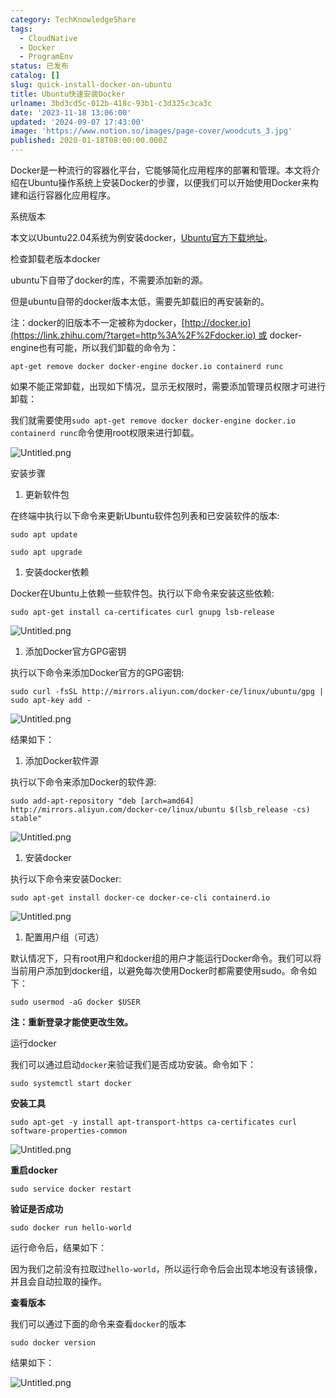 ```yaml
---
category: TechKnowledgeShare
tags:
  - CloudNative
  - Docker
  - ProgramEnv
status: 已发布
catalog: []
slug: quick-install-docker-on-ubuntu
title: Ubuntu快速安装Docker
urlname: 3bd3cd5c-012b-418c-93b1-c3d325c3ca3c
date: '2023-11-18 13:06:00'
updated: '2024-09-07 17:43:00'
image: 'https://www.notion.so/images/page-cover/woodcuts_3.jpg'
published: 2020-01-18T08:00:00.000Z
---
```


Docker是一种流行的容器化平台，它能够简化应用程序的部署和管理。本文将介绍在Ubuntu操作系统上安装Docker的步骤，以便我们可以开始使用Docker来构建和运行容器化应用程序。


系统版本


本文以Ubuntu22.04系统为例安装docker，[Ubuntu官方下载地址](https://link.zhihu.com/?target=https%3A%2F%2Fubuntu.com%2Fdownload)。


检查卸载老版本docker


ubuntu下自带了docker的库，不需要添加新的源。


但是ubuntu自带的docker版本太低，需要先卸载旧的再安装新的。


注：docker的旧版本不一定被称为docker，[http://docker.io](https://link.zhihu.com/?target=http%3A%2F%2Fdocker.io) 或 docker-engine也有可能，所以我们卸载的命令为：


`apt-get remove docker docker-engine docker.io containerd runc`


如果不能正常卸载，出现如下情况，显示无权限时，需要添加管理员权限才可进行卸载：


我们就需要使用`sudo apt-get remove docker docker-engine docker.io containerd runc`命令使用root权限来进行卸载。


![Untitled.png](https://prod-files-secure.s3.us-west-2.amazonaws.com/5d24fe63-e567-4804-86f9-9fdc62e13082/39952d0f-7851-4550-b715-72a33876c773/Untitled.png?X-Amz-Algorithm=AWS4-HMAC-SHA256&X-Amz-Content-Sha256=UNSIGNED-PAYLOAD&X-Amz-Credential=ASIAZI2LB466SSVV5D7Z%2F20250405%2Fus-west-2%2Fs3%2Faws4_request&X-Amz-Date=20250405T053853Z&X-Amz-Expires=3600&X-Amz-Security-Token=IQoJb3JpZ2luX2VjEK3%2F%2F%2F%2F%2F%2F%2F%2F%2F%2FwEaCXVzLXdlc3QtMiJIMEYCIQC5p2DjE3dQNiy9q9xlvwb16UIotipubRjVZsUOQxZeegIhALRnL9Uh69YutCl8URQyPBImCe48aLQ6GUsahoGT9YtkKv8DCCYQABoMNjM3NDIzMTgzODA1IgxGOqNf9XyEDcFQ4aYq3AMOYYZyGNOssj%2B2kmG1WCq2G1W6%2BOlAIBBwAuZGxcFaBfqVPu8cTjMGZZDI9B38%2BgXjQK%2FHNqGeKp3VHSEXKBD2jueh2dwvlj9jIOxIl7DOm0Jy2vqmWwKFOLH0PyAey00NvRLHx3zFxkfjteAssptSHhIEfXHtHXK69R0ulYZHmHYnRMABtysTH2O1DG%2FXVQOwB1DMTo9ti3c32z25fzBbw1P%2FXRlF8CRsc2Afkb1LfjacFWUElIn03qq970cOX%2BCS%2BDrVPGGTpCGNh9xsYiUrS%2BzCZeySIT7vA2Cr2sGLcVrOPmXg5yAjqTr%2F0HLoCJknJ083bqxJ2JgawmkvAjucwNlU6p6b%2BOMnKmcko3045NJ%2FSyqfJ3i%2BM%2BeKUHRg%2B7kjZYoNVeRKGX0a47nSywdXau1ilOsJ%2Bf%2BAssosWUOt2RQlgMUuh%2FY53GSqqfRxIPDfTqkFJWNrwMWq%2BPDNmh2N%2FUqr7oaMeM2HYFDgS8ZZ4fYcRSJi%2BIvpwC8iRRlJs4CPje15qVJKMmay8at6zzdT5vhe1qCQxq%2BhrMrDfpng4t7QlqTnngwIVIYl2dUNO6Jt2RgNgQ30QABcqfoiYUOdvWoa1cjKFyNm1%2FyqQfEzdMw0%2BLuTCb2xU%2FawPDCB7sK%2FBjqkAV7HJzcCykCmmbq0fwdKz3x89G7dFj1M2Ek55UcHZ3LbH1Z5qHbf%2BOYfXBmPfwvYjuyeScLGV0CH%2FOTWIIPXgt5QMDS%2F1l%2F6oczStZnuqXoyX3L46obDsaPnw3DN7LLqCBcvQiOgK3dcV3i5geVkjr%2FCMmBGh0wCmlNm21vCbOlErRlLYRdZnEizPNTOhmFO0EnD8VHjhvbKtRSVQLbvnNvYnpw7&X-Amz-Signature=059c088e46840b2f269561cd6fcd6425f788d48a0025531436a91d719cf30dca&X-Amz-SignedHeaders=host&x-id=GetObject)


安装步骤

1. 更新软件包

在终端中执行以下命令来更新Ubuntu软件包列表和已安装软件的版本:


`sudo apt update`


`sudo apt upgrade`

1. 安装docker依赖

Docker在Ubuntu上依赖一些软件包。执行以下命令来安装这些依赖:


`sudo apt-get install ca-certificates curl gnupg lsb-release`


![Untitled.png](https://prod-files-secure.s3.us-west-2.amazonaws.com/5d24fe63-e567-4804-86f9-9fdc62e13082/b5a549a8-6621-4824-a151-93e8b0592f14/Untitled.png?X-Amz-Algorithm=AWS4-HMAC-SHA256&X-Amz-Content-Sha256=UNSIGNED-PAYLOAD&X-Amz-Credential=ASIAZI2LB466SSVV5D7Z%2F20250405%2Fus-west-2%2Fs3%2Faws4_request&X-Amz-Date=20250405T053853Z&X-Amz-Expires=3600&X-Amz-Security-Token=IQoJb3JpZ2luX2VjEK3%2F%2F%2F%2F%2F%2F%2F%2F%2F%2FwEaCXVzLXdlc3QtMiJIMEYCIQC5p2DjE3dQNiy9q9xlvwb16UIotipubRjVZsUOQxZeegIhALRnL9Uh69YutCl8URQyPBImCe48aLQ6GUsahoGT9YtkKv8DCCYQABoMNjM3NDIzMTgzODA1IgxGOqNf9XyEDcFQ4aYq3AMOYYZyGNOssj%2B2kmG1WCq2G1W6%2BOlAIBBwAuZGxcFaBfqVPu8cTjMGZZDI9B38%2BgXjQK%2FHNqGeKp3VHSEXKBD2jueh2dwvlj9jIOxIl7DOm0Jy2vqmWwKFOLH0PyAey00NvRLHx3zFxkfjteAssptSHhIEfXHtHXK69R0ulYZHmHYnRMABtysTH2O1DG%2FXVQOwB1DMTo9ti3c32z25fzBbw1P%2FXRlF8CRsc2Afkb1LfjacFWUElIn03qq970cOX%2BCS%2BDrVPGGTpCGNh9xsYiUrS%2BzCZeySIT7vA2Cr2sGLcVrOPmXg5yAjqTr%2F0HLoCJknJ083bqxJ2JgawmkvAjucwNlU6p6b%2BOMnKmcko3045NJ%2FSyqfJ3i%2BM%2BeKUHRg%2B7kjZYoNVeRKGX0a47nSywdXau1ilOsJ%2Bf%2BAssosWUOt2RQlgMUuh%2FY53GSqqfRxIPDfTqkFJWNrwMWq%2BPDNmh2N%2FUqr7oaMeM2HYFDgS8ZZ4fYcRSJi%2BIvpwC8iRRlJs4CPje15qVJKMmay8at6zzdT5vhe1qCQxq%2BhrMrDfpng4t7QlqTnngwIVIYl2dUNO6Jt2RgNgQ30QABcqfoiYUOdvWoa1cjKFyNm1%2FyqQfEzdMw0%2BLuTCb2xU%2FawPDCB7sK%2FBjqkAV7HJzcCykCmmbq0fwdKz3x89G7dFj1M2Ek55UcHZ3LbH1Z5qHbf%2BOYfXBmPfwvYjuyeScLGV0CH%2FOTWIIPXgt5QMDS%2F1l%2F6oczStZnuqXoyX3L46obDsaPnw3DN7LLqCBcvQiOgK3dcV3i5geVkjr%2FCMmBGh0wCmlNm21vCbOlErRlLYRdZnEizPNTOhmFO0EnD8VHjhvbKtRSVQLbvnNvYnpw7&X-Amz-Signature=3158a084b42602cc42d1beccc61399b2e768941f6460a13ed8c5106f71bb8230&X-Amz-SignedHeaders=host&x-id=GetObject)

1. 添加Docker官方GPG密钥

执行以下命令来添加Docker官方的GPG密钥:


`sudo curl -fsSL http://mirrors.aliyun.com/docker-ce/linux/ubuntu/gpg | sudo apt-key add -`


![Untitled.png](https://prod-files-secure.s3.us-west-2.amazonaws.com/5d24fe63-e567-4804-86f9-9fdc62e13082/98014b5e-f5b7-4b16-804e-ab6917971bd3/Untitled.png?X-Amz-Algorithm=AWS4-HMAC-SHA256&X-Amz-Content-Sha256=UNSIGNED-PAYLOAD&X-Amz-Credential=ASIAZI2LB466SSVV5D7Z%2F20250405%2Fus-west-2%2Fs3%2Faws4_request&X-Amz-Date=20250405T053853Z&X-Amz-Expires=3600&X-Amz-Security-Token=IQoJb3JpZ2luX2VjEK3%2F%2F%2F%2F%2F%2F%2F%2F%2F%2FwEaCXVzLXdlc3QtMiJIMEYCIQC5p2DjE3dQNiy9q9xlvwb16UIotipubRjVZsUOQxZeegIhALRnL9Uh69YutCl8URQyPBImCe48aLQ6GUsahoGT9YtkKv8DCCYQABoMNjM3NDIzMTgzODA1IgxGOqNf9XyEDcFQ4aYq3AMOYYZyGNOssj%2B2kmG1WCq2G1W6%2BOlAIBBwAuZGxcFaBfqVPu8cTjMGZZDI9B38%2BgXjQK%2FHNqGeKp3VHSEXKBD2jueh2dwvlj9jIOxIl7DOm0Jy2vqmWwKFOLH0PyAey00NvRLHx3zFxkfjteAssptSHhIEfXHtHXK69R0ulYZHmHYnRMABtysTH2O1DG%2FXVQOwB1DMTo9ti3c32z25fzBbw1P%2FXRlF8CRsc2Afkb1LfjacFWUElIn03qq970cOX%2BCS%2BDrVPGGTpCGNh9xsYiUrS%2BzCZeySIT7vA2Cr2sGLcVrOPmXg5yAjqTr%2F0HLoCJknJ083bqxJ2JgawmkvAjucwNlU6p6b%2BOMnKmcko3045NJ%2FSyqfJ3i%2BM%2BeKUHRg%2B7kjZYoNVeRKGX0a47nSywdXau1ilOsJ%2Bf%2BAssosWUOt2RQlgMUuh%2FY53GSqqfRxIPDfTqkFJWNrwMWq%2BPDNmh2N%2FUqr7oaMeM2HYFDgS8ZZ4fYcRSJi%2BIvpwC8iRRlJs4CPje15qVJKMmay8at6zzdT5vhe1qCQxq%2BhrMrDfpng4t7QlqTnngwIVIYl2dUNO6Jt2RgNgQ30QABcqfoiYUOdvWoa1cjKFyNm1%2FyqQfEzdMw0%2BLuTCb2xU%2FawPDCB7sK%2FBjqkAV7HJzcCykCmmbq0fwdKz3x89G7dFj1M2Ek55UcHZ3LbH1Z5qHbf%2BOYfXBmPfwvYjuyeScLGV0CH%2FOTWIIPXgt5QMDS%2F1l%2F6oczStZnuqXoyX3L46obDsaPnw3DN7LLqCBcvQiOgK3dcV3i5geVkjr%2FCMmBGh0wCmlNm21vCbOlErRlLYRdZnEizPNTOhmFO0EnD8VHjhvbKtRSVQLbvnNvYnpw7&X-Amz-Signature=a8d58d1badea3608142da90dd845eac1f2a56ed769489cf597efe1c26d8e5722&X-Amz-SignedHeaders=host&x-id=GetObject)


结果如下：

1. 添加Docker软件源

执行以下命令来添加Docker的软件源:


`sudo add-apt-repository "deb [arch=amd64] http://mirrors.aliyun.com/docker-ce/linux/ubuntu $(lsb_release -cs) stable"`


![Untitled.png](https://prod-files-secure.s3.us-west-2.amazonaws.com/5d24fe63-e567-4804-86f9-9fdc62e13082/7fc5bdbe-9d4c-48b8-ba03-3309380f47ba/Untitled.png?X-Amz-Algorithm=AWS4-HMAC-SHA256&X-Amz-Content-Sha256=UNSIGNED-PAYLOAD&X-Amz-Credential=ASIAZI2LB466SSVV5D7Z%2F20250405%2Fus-west-2%2Fs3%2Faws4_request&X-Amz-Date=20250405T053853Z&X-Amz-Expires=3600&X-Amz-Security-Token=IQoJb3JpZ2luX2VjEK3%2F%2F%2F%2F%2F%2F%2F%2F%2F%2FwEaCXVzLXdlc3QtMiJIMEYCIQC5p2DjE3dQNiy9q9xlvwb16UIotipubRjVZsUOQxZeegIhALRnL9Uh69YutCl8URQyPBImCe48aLQ6GUsahoGT9YtkKv8DCCYQABoMNjM3NDIzMTgzODA1IgxGOqNf9XyEDcFQ4aYq3AMOYYZyGNOssj%2B2kmG1WCq2G1W6%2BOlAIBBwAuZGxcFaBfqVPu8cTjMGZZDI9B38%2BgXjQK%2FHNqGeKp3VHSEXKBD2jueh2dwvlj9jIOxIl7DOm0Jy2vqmWwKFOLH0PyAey00NvRLHx3zFxkfjteAssptSHhIEfXHtHXK69R0ulYZHmHYnRMABtysTH2O1DG%2FXVQOwB1DMTo9ti3c32z25fzBbw1P%2FXRlF8CRsc2Afkb1LfjacFWUElIn03qq970cOX%2BCS%2BDrVPGGTpCGNh9xsYiUrS%2BzCZeySIT7vA2Cr2sGLcVrOPmXg5yAjqTr%2F0HLoCJknJ083bqxJ2JgawmkvAjucwNlU6p6b%2BOMnKmcko3045NJ%2FSyqfJ3i%2BM%2BeKUHRg%2B7kjZYoNVeRKGX0a47nSywdXau1ilOsJ%2Bf%2BAssosWUOt2RQlgMUuh%2FY53GSqqfRxIPDfTqkFJWNrwMWq%2BPDNmh2N%2FUqr7oaMeM2HYFDgS8ZZ4fYcRSJi%2BIvpwC8iRRlJs4CPje15qVJKMmay8at6zzdT5vhe1qCQxq%2BhrMrDfpng4t7QlqTnngwIVIYl2dUNO6Jt2RgNgQ30QABcqfoiYUOdvWoa1cjKFyNm1%2FyqQfEzdMw0%2BLuTCb2xU%2FawPDCB7sK%2FBjqkAV7HJzcCykCmmbq0fwdKz3x89G7dFj1M2Ek55UcHZ3LbH1Z5qHbf%2BOYfXBmPfwvYjuyeScLGV0CH%2FOTWIIPXgt5QMDS%2F1l%2F6oczStZnuqXoyX3L46obDsaPnw3DN7LLqCBcvQiOgK3dcV3i5geVkjr%2FCMmBGh0wCmlNm21vCbOlErRlLYRdZnEizPNTOhmFO0EnD8VHjhvbKtRSVQLbvnNvYnpw7&X-Amz-Signature=2285ce9a99cbbeb4402ef244dfdded0e4099de2426dec84eee7369d3c749c83d&X-Amz-SignedHeaders=host&x-id=GetObject)

1. 安装docker

执行以下命令来安装Docker:


`sudo apt-get install docker-ce docker-ce-cli containerd.io`


![Untitled.png](https://prod-files-secure.s3.us-west-2.amazonaws.com/5d24fe63-e567-4804-86f9-9fdc62e13082/d5ede442-ffc5-49c3-a76a-76559a797244/Untitled.png?X-Amz-Algorithm=AWS4-HMAC-SHA256&X-Amz-Content-Sha256=UNSIGNED-PAYLOAD&X-Amz-Credential=ASIAZI2LB466SSVV5D7Z%2F20250405%2Fus-west-2%2Fs3%2Faws4_request&X-Amz-Date=20250405T053853Z&X-Amz-Expires=3600&X-Amz-Security-Token=IQoJb3JpZ2luX2VjEK3%2F%2F%2F%2F%2F%2F%2F%2F%2F%2FwEaCXVzLXdlc3QtMiJIMEYCIQC5p2DjE3dQNiy9q9xlvwb16UIotipubRjVZsUOQxZeegIhALRnL9Uh69YutCl8URQyPBImCe48aLQ6GUsahoGT9YtkKv8DCCYQABoMNjM3NDIzMTgzODA1IgxGOqNf9XyEDcFQ4aYq3AMOYYZyGNOssj%2B2kmG1WCq2G1W6%2BOlAIBBwAuZGxcFaBfqVPu8cTjMGZZDI9B38%2BgXjQK%2FHNqGeKp3VHSEXKBD2jueh2dwvlj9jIOxIl7DOm0Jy2vqmWwKFOLH0PyAey00NvRLHx3zFxkfjteAssptSHhIEfXHtHXK69R0ulYZHmHYnRMABtysTH2O1DG%2FXVQOwB1DMTo9ti3c32z25fzBbw1P%2FXRlF8CRsc2Afkb1LfjacFWUElIn03qq970cOX%2BCS%2BDrVPGGTpCGNh9xsYiUrS%2BzCZeySIT7vA2Cr2sGLcVrOPmXg5yAjqTr%2F0HLoCJknJ083bqxJ2JgawmkvAjucwNlU6p6b%2BOMnKmcko3045NJ%2FSyqfJ3i%2BM%2BeKUHRg%2B7kjZYoNVeRKGX0a47nSywdXau1ilOsJ%2Bf%2BAssosWUOt2RQlgMUuh%2FY53GSqqfRxIPDfTqkFJWNrwMWq%2BPDNmh2N%2FUqr7oaMeM2HYFDgS8ZZ4fYcRSJi%2BIvpwC8iRRlJs4CPje15qVJKMmay8at6zzdT5vhe1qCQxq%2BhrMrDfpng4t7QlqTnngwIVIYl2dUNO6Jt2RgNgQ30QABcqfoiYUOdvWoa1cjKFyNm1%2FyqQfEzdMw0%2BLuTCb2xU%2FawPDCB7sK%2FBjqkAV7HJzcCykCmmbq0fwdKz3x89G7dFj1M2Ek55UcHZ3LbH1Z5qHbf%2BOYfXBmPfwvYjuyeScLGV0CH%2FOTWIIPXgt5QMDS%2F1l%2F6oczStZnuqXoyX3L46obDsaPnw3DN7LLqCBcvQiOgK3dcV3i5geVkjr%2FCMmBGh0wCmlNm21vCbOlErRlLYRdZnEizPNTOhmFO0EnD8VHjhvbKtRSVQLbvnNvYnpw7&X-Amz-Signature=bd4c11bf7c5c3809cb3dcb86e432c5268d2d2e9f7be6b2abe347eab9a685db14&X-Amz-SignedHeaders=host&x-id=GetObject)

1. 配置用户组（可选）

默认情况下，只有root用户和docker组的用户才能运行Docker命令。我们可以将当前用户添加到docker组，以避免每次使用Docker时都需要使用sudo。命令如下：


`sudo usermod -aG docker $USER`


**注：重新登录才能使更改生效。**


运行docker


我们可以通过启动`docker`来验证我们是否成功安装。命令如下：


`sudo systemctl start docker`


**安装工具**


`sudo apt-get -y install apt-transport-https ca-certificates curl software-properties-common`


![Untitled.png](https://prod-files-secure.s3.us-west-2.amazonaws.com/5d24fe63-e567-4804-86f9-9fdc62e13082/0c3615c1-94db-46f5-9743-68bb221a9964/Untitled.png?X-Amz-Algorithm=AWS4-HMAC-SHA256&X-Amz-Content-Sha256=UNSIGNED-PAYLOAD&X-Amz-Credential=ASIAZI2LB466SSVV5D7Z%2F20250405%2Fus-west-2%2Fs3%2Faws4_request&X-Amz-Date=20250405T053853Z&X-Amz-Expires=3600&X-Amz-Security-Token=IQoJb3JpZ2luX2VjEK3%2F%2F%2F%2F%2F%2F%2F%2F%2F%2FwEaCXVzLXdlc3QtMiJIMEYCIQC5p2DjE3dQNiy9q9xlvwb16UIotipubRjVZsUOQxZeegIhALRnL9Uh69YutCl8URQyPBImCe48aLQ6GUsahoGT9YtkKv8DCCYQABoMNjM3NDIzMTgzODA1IgxGOqNf9XyEDcFQ4aYq3AMOYYZyGNOssj%2B2kmG1WCq2G1W6%2BOlAIBBwAuZGxcFaBfqVPu8cTjMGZZDI9B38%2BgXjQK%2FHNqGeKp3VHSEXKBD2jueh2dwvlj9jIOxIl7DOm0Jy2vqmWwKFOLH0PyAey00NvRLHx3zFxkfjteAssptSHhIEfXHtHXK69R0ulYZHmHYnRMABtysTH2O1DG%2FXVQOwB1DMTo9ti3c32z25fzBbw1P%2FXRlF8CRsc2Afkb1LfjacFWUElIn03qq970cOX%2BCS%2BDrVPGGTpCGNh9xsYiUrS%2BzCZeySIT7vA2Cr2sGLcVrOPmXg5yAjqTr%2F0HLoCJknJ083bqxJ2JgawmkvAjucwNlU6p6b%2BOMnKmcko3045NJ%2FSyqfJ3i%2BM%2BeKUHRg%2B7kjZYoNVeRKGX0a47nSywdXau1ilOsJ%2Bf%2BAssosWUOt2RQlgMUuh%2FY53GSqqfRxIPDfTqkFJWNrwMWq%2BPDNmh2N%2FUqr7oaMeM2HYFDgS8ZZ4fYcRSJi%2BIvpwC8iRRlJs4CPje15qVJKMmay8at6zzdT5vhe1qCQxq%2BhrMrDfpng4t7QlqTnngwIVIYl2dUNO6Jt2RgNgQ30QABcqfoiYUOdvWoa1cjKFyNm1%2FyqQfEzdMw0%2BLuTCb2xU%2FawPDCB7sK%2FBjqkAV7HJzcCykCmmbq0fwdKz3x89G7dFj1M2Ek55UcHZ3LbH1Z5qHbf%2BOYfXBmPfwvYjuyeScLGV0CH%2FOTWIIPXgt5QMDS%2F1l%2F6oczStZnuqXoyX3L46obDsaPnw3DN7LLqCBcvQiOgK3dcV3i5geVkjr%2FCMmBGh0wCmlNm21vCbOlErRlLYRdZnEizPNTOhmFO0EnD8VHjhvbKtRSVQLbvnNvYnpw7&X-Amz-Signature=3d164c823e22ae7fff9af869eec7fa353521e430502c544a381a11d8f8eaa714&X-Amz-SignedHeaders=host&x-id=GetObject)


**重启docker**


`sudo service docker restart`


**验证是否成功**


`sudo docker run hello-world`


运行命令后，结果如下：


因为我们之前没有拉取过`hello-world`，所以运行命令后会出现本地没有该镜像，并且会自动拉取的操作。


**查看版本**


我们可以通过下面的命令来查看`docker`的版本


`sudo docker version`


结果如下：


![Untitled.png](https://prod-files-secure.s3.us-west-2.amazonaws.com/5d24fe63-e567-4804-86f9-9fdc62e13082/efdb509a-3c1e-41a3-91ee-a1bd88793688/Untitled.png?X-Amz-Algorithm=AWS4-HMAC-SHA256&X-Amz-Content-Sha256=UNSIGNED-PAYLOAD&X-Amz-Credential=ASIAZI2LB466SSVV5D7Z%2F20250405%2Fus-west-2%2Fs3%2Faws4_request&X-Amz-Date=20250405T053853Z&X-Amz-Expires=3600&X-Amz-Security-Token=IQoJb3JpZ2luX2VjEK3%2F%2F%2F%2F%2F%2F%2F%2F%2F%2FwEaCXVzLXdlc3QtMiJIMEYCIQC5p2DjE3dQNiy9q9xlvwb16UIotipubRjVZsUOQxZeegIhALRnL9Uh69YutCl8URQyPBImCe48aLQ6GUsahoGT9YtkKv8DCCYQABoMNjM3NDIzMTgzODA1IgxGOqNf9XyEDcFQ4aYq3AMOYYZyGNOssj%2B2kmG1WCq2G1W6%2BOlAIBBwAuZGxcFaBfqVPu8cTjMGZZDI9B38%2BgXjQK%2FHNqGeKp3VHSEXKBD2jueh2dwvlj9jIOxIl7DOm0Jy2vqmWwKFOLH0PyAey00NvRLHx3zFxkfjteAssptSHhIEfXHtHXK69R0ulYZHmHYnRMABtysTH2O1DG%2FXVQOwB1DMTo9ti3c32z25fzBbw1P%2FXRlF8CRsc2Afkb1LfjacFWUElIn03qq970cOX%2BCS%2BDrVPGGTpCGNh9xsYiUrS%2BzCZeySIT7vA2Cr2sGLcVrOPmXg5yAjqTr%2F0HLoCJknJ083bqxJ2JgawmkvAjucwNlU6p6b%2BOMnKmcko3045NJ%2FSyqfJ3i%2BM%2BeKUHRg%2B7kjZYoNVeRKGX0a47nSywdXau1ilOsJ%2Bf%2BAssosWUOt2RQlgMUuh%2FY53GSqqfRxIPDfTqkFJWNrwMWq%2BPDNmh2N%2FUqr7oaMeM2HYFDgS8ZZ4fYcRSJi%2BIvpwC8iRRlJs4CPje15qVJKMmay8at6zzdT5vhe1qCQxq%2BhrMrDfpng4t7QlqTnngwIVIYl2dUNO6Jt2RgNgQ30QABcqfoiYUOdvWoa1cjKFyNm1%2FyqQfEzdMw0%2BLuTCb2xU%2FawPDCB7sK%2FBjqkAV7HJzcCykCmmbq0fwdKz3x89G7dFj1M2Ek55UcHZ3LbH1Z5qHbf%2BOYfXBmPfwvYjuyeScLGV0CH%2FOTWIIPXgt5QMDS%2F1l%2F6oczStZnuqXoyX3L46obDsaPnw3DN7LLqCBcvQiOgK3dcV3i5geVkjr%2FCMmBGh0wCmlNm21vCbOlErRlLYRdZnEizPNTOhmFO0EnD8VHjhvbKtRSVQLbvnNvYnpw7&X-Amz-Signature=480406d8ce3be63c722e87c56f1258f9e637f4843232dabd52cbdd73e7478ecc&X-Amz-SignedHeaders=host&x-id=GetObject)

